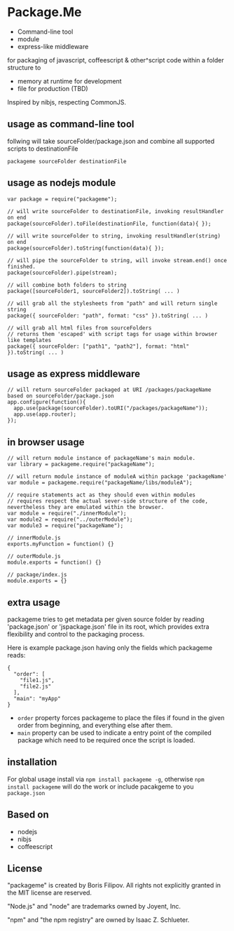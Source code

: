 # Package.Me #

  * Command-line tool 
  * module 
  * express-like middleware 

for packaging of javascript, coffeescript & other^script code within a folder structure to

  * memory at runtime for development
  * file for production (TBD)

Inspired by nibjs, respecting CommonJS.

## usage as command-line tool ##

follwing will take sourceFolder/package.json and combine all supported scripts to destinationFile

    packageme sourceFolder destinationFile

## usage as nodejs module ##

    var package = require("packageme");
  
    // will write sourceFolder to destinationFile, invoking resultHandler on end
    package(sourceFolder).toFile(destinationFile, function(data){ }); 
  
    // will write sourceFolder to string, invoking resultHandler(string) on end
    package(sourceFolder).toString(function(data){ });
  
    // will pipe the sourceFolder to string, will invoke stream.end() once finished.
    package(sourceFolder).pipe(stream);
    
    // will combine both folders to string
    package([sourceFolder1, sourceFolder2]).toString( ... )
    
    // will grab all the stylesheets from "path" and will return single string
    package({ sourceFolder: "path", format: "css" }).toString( ... )
    
    // will grab all html files from sourceFolders 
    // returns them 'escaped' with script tags for usage within browser like templates
    package({ sourceFolder: ["path1", "path2"], format: "html" }).toString( ... )

## usage as express middleware ##

    // will return sourceFolder packaged at URI /packages/packageName based on sourceFolder/package.json
    app.configure(function(){
      app.use(package(sourceFolder).toURI("/packages/packageName"));
      app.use(app.router);
    });

## in browser usage ##

    // will return module instance of packageName's main module.
    var library = packageme.require("packageName");
  
    // will return module instance of moduleA within package 'packageName'
    var module = packageme.require("packageName/libs/moduleA");
  
    // require statements act as they should even within modules
    // requires respect the actual sever-side structure of the code, nevertheless they are emulated within the browser.
    var module = require("./innerModule");
    var module2 = require("../outerModule");
    var module3 = require("packageName");
  
    // innerModule.js
    exports.myFunction = function() {}
  
    // outerModule.js
    module.exports = function() {}
  
    // package/index.js
    module.exports = {}
    
## extra usage ##

packageme tries to get metadata per given source folder by reading 'package.json' or 'jspackage.json' file in its root,
which provides extra flexibility and control to the packaging process. 

Here is example package.json having only the fields which packageme reads:

    {
      "order": [
        "file1.js",
        "file2.js"
      ],
      "main": "myApp"
    } 
    
- `order` property forces packageme to place the files if found in the given order from beginning, and everything else after them.
- `main` property can be used to indicate a entry point of the compiled package which need to be required once the script is loaded.

    
## installation ##

For global usage install via `npm install packageme -g`, otherwise `npm install packageme` will do the work or include pacakgeme to you `package.json`

## Based on ##

  * nodejs
  * nibjs
  * coffeescript

## License ##

"packageme" is created by Boris Filipov. All rights not explicitly granted in the MIT license are reserved.

"Node.js" and "node" are trademarks owned by Joyent, Inc. 

"npm" and "the npm registry" are owned by Isaac Z. Schlueter.